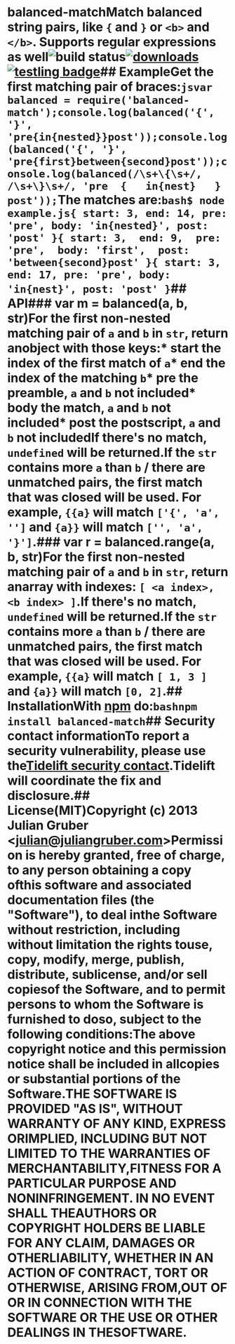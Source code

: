 # balanced-matchMatch balanced string pairs, like `{` and `}` or `<b>` and `</b>`. Supports regular expressions as well![![build status](https://secure.travis-ci.org/juliangruber/balanced-match.svg)](http://travis-ci.org/juliangruber/balanced-match)[![downloads](https://img.shields.io/npm/dm/balanced-match.svg)](https://www.npmjs.org/package/balanced-match)[![testling badge](https://ci.testling.com/juliangruber/balanced-match.png)](https://ci.testling.com/juliangruber/balanced-match)## ExampleGet the first matching pair of braces:```jsvar balanced = require('balanced-match');console.log(balanced('{', '}', 'pre{in{nested}}post'));console.log(balanced('{', '}', 'pre{first}between{second}post'));console.log(balanced(/\s+\{\s+/, /\s+\}\s+/, 'pre  {   in{nest}   }  post'));```The matches are:```bash$ node example.js{ start: 3, end: 14, pre: 'pre', body: 'in{nested}', post: 'post' }{ start: 3,  end: 9,  pre: 'pre',  body: 'first',  post: 'between{second}post' }{ start: 3, end: 17, pre: 'pre', body: 'in{nest}', post: 'post' }```## API### var m = balanced(a, b, str)For the first non-nested matching pair of `a` and `b` in `str`, return anobject with those keys:* **start** the index of the first match of `a`* **end** the index of the matching `b`* **pre** the preamble, `a` and `b` not included* **body** the match, `a` and `b` not included* **post** the postscript, `a` and `b` not includedIf there's no match, `undefined` will be returned.If the `str` contains more `a` than `b` / there are unmatched pairs, the first match that was closed will be used. For example, `{{a}` will match `['{', 'a', '']` and `{a}}` will match `['', 'a', '}']`.### var r = balanced.range(a, b, str)For the first non-nested matching pair of `a` and `b` in `str`, return anarray with indexes: `[ <a index>, <b index> ]`.If there's no match, `undefined` will be returned.If the `str` contains more `a` than `b` / there are unmatched pairs, the first match that was closed will be used. For example, `{{a}` will match `[ 1, 3 ]` and `{a}}` will match `[0, 2]`.## InstallationWith [npm](https://npmjs.org) do:```bashnpm install balanced-match```## Security contact informationTo report a security vulnerability, please use the[Tidelift security contact](https://tidelift.com/security).Tidelift will coordinate the fix and disclosure.## License(MIT)Copyright (c) 2013 Julian Gruber &lt;julian@juliangruber.com&gt;Permission is hereby granted, free of charge, to any person obtaining a copy ofthis software and associated documentation files (the "Software"), to deal inthe Software without restriction, including without limitation the rights touse, copy, modify, merge, publish, distribute, sublicense, and/or sell copiesof the Software, and to permit persons to whom the Software is furnished to doso, subject to the following conditions:The above copyright notice and this permission notice shall be included in allcopies or substantial portions of the Software.THE SOFTWARE IS PROVIDED "AS IS", WITHOUT WARRANTY OF ANY KIND, EXPRESS ORIMPLIED, INCLUDING BUT NOT LIMITED TO THE WARRANTIES OF MERCHANTABILITY,FITNESS FOR A PARTICULAR PURPOSE AND NONINFRINGEMENT. IN NO EVENT SHALL THEAUTHORS OR COPYRIGHT HOLDERS BE LIABLE FOR ANY CLAIM, DAMAGES OR OTHERLIABILITY, WHETHER IN AN ACTION OF CONTRACT, TORT OR OTHERWISE, ARISING FROM,OUT OF OR IN CONNECTION WITH THE SOFTWARE OR THE USE OR OTHER DEALINGS IN THESOFTWARE.
